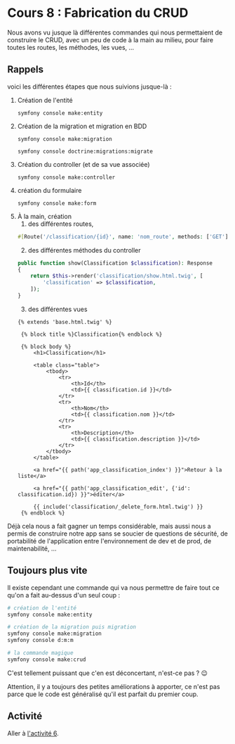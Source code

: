 # Cours 8 : Fabrication du CRUD
Nous avons vu jusque là différentes commandes qui nous permettaient de construire le CRUD, avec un peu de code à la main au milieu, pour faire toutes les routes, les méthodes, les vues, ...

## Rappels

voici les différentes étapes que nous suivions jusque-là :

1. Création de l'entité
    ```
    symfony console make:entity
    ```
2. Création de la migration et migration en BDD
   ```
   symfony console make:migration

   symfony console doctrine:migrations:migrate
   ```
3. Création du controller (et de sa vue associée)
    ```
    symfony console make:controller
    ```
4. création du formulaire
    ```
    symfony console make:form
    ```
5. À la main, création 
   1. des différentes routes,
    ```php
    #[Route('/classification/{id}', name: 'nom_route', methods: ['GET'])]
    ```
   2. des différentes méthodes du controller
    ```php
    public function show(Classification $classification): Response
    {
        return $this->render('classification/show.html.twig', [
            'classification' => $classification,
        ]);
    }
    ```
   3. des différentes vues
   ```twig
   {% extends 'base.html.twig' %}

    {% block title %}Classification{% endblock %}

    {% block body %}
        <h1>Classification</h1>

        <table class="table">
            <tbody>
                <tr>
                    <th>Id</th>
                    <td>{{ classification.id }}</td>
                </tr>
                <tr>
                    <th>Nom</th>
                    <td>{{ classification.nom }}</td>
                </tr>
                <tr>
                    <th>Description</th>
                    <td>{{ classification.description }}</td>
                </tr>
            </tbody>
        </table>

        <a href="{{ path('app_classification_index') }}">Retour à la liste</a>

        <a href="{{ path('app_classification_edit', {'id': classification.id}) }}">éditer</a>

        {{ include('classification/_delete_form.html.twig') }}
    {% endblock %}
   ```

Déjà cela nous a fait gagner un temps considérable, mais aussi nous a permis de construire notre app sans se soucier de questions de sécurité, de portabilité de l'application entre l'environnement de dev et de prod, de maintenabilité, ...

## Toujours plus vite

Il existe cependant une commande qui va nous permettre de faire tout ce qu'on a fait au-dessus d'un seul coup :

```bash
# création de l'entité
symfony console make:entity

# création de la migration puis migration
symfony console make:migration
symfony console d:m:m

# la commande magique
symfony console make:crud
```

C'est tellement puissant que c'en est déconcertant, n'est-ce pas ? 😉

Attention, il y a toujours des petites améliorations à apporter, ce n'est pas parce que le code est généralisé qu'il est parfait du premier coup.


## Activité
Aller à [l'activité 6](<14 Activité 6.md>).